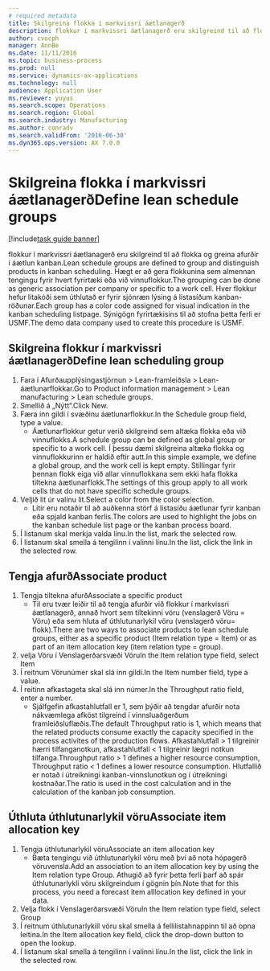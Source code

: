 ```yaml
--- 
# required metadata 
title: Skilgreina flokka í markvissri áætlanagerð
description: flokkur í markvissri áætlanagerð eru skilgreind til að flokka og greina afurðir í áætlun kanban.
author: cvocph
manager: AnnBe
ms.date: 11/11/2016
ms.topic: business-process
ms.prod: null
ms.service: dynamics-ax-applications
ms.technology: null
audience: Application User
ms.reviewer: yuyus
ms.search.scope: Operations
ms.search.region: Global
ms.search.industry: Manufacturing
ms.author: conradv
ms.search.validFrom: '2016-06-30'
ms.dyn365.ops.version: AX 7.0.0
---
```

# <a name="define-lean-schedule-groups"></a><span data-ttu-id="bc0dc-103">Skilgreina flokka í markvissri áætlanagerð</span><span class="sxs-lookup"><span data-stu-id="bc0dc-103">Define lean schedule groups</span></span>

[!include[task guide banner](../../includes/task-guide-banner.md)]

<span data-ttu-id="bc0dc-104">flokkur í markvissri áætlanagerð eru skilgreind til að flokka og greina afurðir í áætlun kanban.</span><span class="sxs-lookup"><span data-stu-id="bc0dc-104">Lean schedule groups are defined to group and distinguish products in kanban scheduling.</span></span> <span data-ttu-id="bc0dc-105">Hægt er að gera flokkunina sem almennan tengingu fyrir hvert fyrirtæki eða við vinnuflokkur.</span><span class="sxs-lookup"><span data-stu-id="bc0dc-105">The grouping can be done as generic association per company or specific to a work cell.</span></span> <span data-ttu-id="bc0dc-106">Hver flokkur hefur litakóði sem úthlutað er fyrir sjónræn lýsing á lístasíðum kanban-röðunar.</span><span class="sxs-lookup"><span data-stu-id="bc0dc-106">Each group has a color code assigned for visual indication in the kanban scheduling listpage.</span></span> <span data-ttu-id="bc0dc-107">Sýnigögn fyrirtækisins til að stofna þetta ferli er USMF.</span><span class="sxs-lookup"><span data-stu-id="bc0dc-107">The demo data company used to create this procedure is USMF.</span></span>


## <a name="define-lean-scheduling-group"></a><span data-ttu-id="bc0dc-108">Skilgreina flokkur í markvissri áætlanagerð</span><span class="sxs-lookup"><span data-stu-id="bc0dc-108">Define lean scheduling group</span></span>
1. <span data-ttu-id="bc0dc-109">Fara í Afurðaupplýsingastjórnun > Lean-framleiðsla > Lean-áætlunarflokkar.</span><span class="sxs-lookup"><span data-stu-id="bc0dc-109">Go to Product information management > Lean manufacturing > Lean schedule groups.</span></span>
2. <span data-ttu-id="bc0dc-110">Smellið á „Nýtt“.</span><span class="sxs-lookup"><span data-stu-id="bc0dc-110">Click New.</span></span>
3. <span data-ttu-id="bc0dc-111">Færa inn gildi í svæðinu áætlunarflokkur.</span><span class="sxs-lookup"><span data-stu-id="bc0dc-111">In the Schedule group field, type a value.</span></span>
    * <span data-ttu-id="bc0dc-112">Áætlunarflokkur getur verið skilgreind sem altæka flokka eða við vinnuflokks.</span><span class="sxs-lookup"><span data-stu-id="bc0dc-112">A schedule group can be defined as global group or specific to a work cell.</span></span> <span data-ttu-id="bc0dc-113">Í þessu dæmi skilgreina altæka flokka og vinnuflokkurinn er haldið eftir autt.</span><span class="sxs-lookup"><span data-stu-id="bc0dc-113">In this simple example, we define a global group, and the work cell is kept empty.</span></span> <span data-ttu-id="bc0dc-114">Stillingar fyrir þennan flokk eiga við allar vinnuflokkana sem ekki hafa flokka tiltekna áætlunarflokk.</span><span class="sxs-lookup"><span data-stu-id="bc0dc-114">The settings of this group apply to all work cells that do not have specific schedule groups.</span></span>  
4. <span data-ttu-id="bc0dc-115">Veljið lit úr valinu lit.</span><span class="sxs-lookup"><span data-stu-id="bc0dc-115">Select a color from the color selection.</span></span>
    * <span data-ttu-id="bc0dc-116">Litir eru notaðir til að auðkenna störf á listasíðu áætlunar fyrir kanban eða spjald kanban ferlis.</span><span class="sxs-lookup"><span data-stu-id="bc0dc-116">The colors are used to highlight the jobs on the kanban schedule list page or the kanban process board.</span></span>  
5. <span data-ttu-id="bc0dc-117">Í listanum skal merkja valda línu.</span><span class="sxs-lookup"><span data-stu-id="bc0dc-117">In the list, mark the selected row.</span></span>
6. <span data-ttu-id="bc0dc-118">Í listanum skal smella á tengilinn í valinni línu.</span><span class="sxs-lookup"><span data-stu-id="bc0dc-118">In the list, click the link in the selected row.</span></span>

## <a name="associate-product"></a><span data-ttu-id="bc0dc-119">Tengja afurð</span><span class="sxs-lookup"><span data-stu-id="bc0dc-119">Associate product</span></span>
1. <span data-ttu-id="bc0dc-120">Tengja tiltekna afurð</span><span class="sxs-lookup"><span data-stu-id="bc0dc-120">Associate a specific product</span></span>
    * <span data-ttu-id="bc0dc-121">Til eru tvær leiðir til að tengja afurðir við flokkur í markvissri áætlanagerð, annað hvort sem tiltekinni vöru (venslagerð Vöru  = Vöru) eða sem hluta af úthlutunarlykil vöru (venslagerð vöru= flokk).</span><span class="sxs-lookup"><span data-stu-id="bc0dc-121">There are two ways to associate products to lean schedule groups, either as a specific product (Item relation type = Item) or as part of an item allocation key (item relation type = group).</span></span>    
2. <span data-ttu-id="bc0dc-122">velja Vöru í Venslagerðarsvæði Vöru</span><span class="sxs-lookup"><span data-stu-id="bc0dc-122">In the Item relation type field, select Item</span></span>
3. <span data-ttu-id="bc0dc-123">Í reitnum Vörunúmer skal slá inn gildi.</span><span class="sxs-lookup"><span data-stu-id="bc0dc-123">In the Item number field, type a value.</span></span>
4. <span data-ttu-id="bc0dc-124">Í reitinn afkastageta skal slá inn númer.</span><span class="sxs-lookup"><span data-stu-id="bc0dc-124">In the Throughput ratio field, enter a number.</span></span>
    * <span data-ttu-id="bc0dc-125">Sjálfgefin afkastahlutfall er 1, sem þýðir að tengdar afurðir nota nákvæmlega afköst tilgreind í vinnsluaðgerðum framleiðsluflæðis.</span><span class="sxs-lookup"><span data-stu-id="bc0dc-125">The default Throughput ratio is 1, which means that the related products consume exactly the capacity specified in the process activites of the production flows.</span></span> <span data-ttu-id="bc0dc-126">Afkastahlutfall > 1 tilgreinir hærri tilfanganotkun, afkastahlutfall < 1 tilgreinir lægri notkun tilfanga.</span><span class="sxs-lookup"><span data-stu-id="bc0dc-126">Throughput ratio > 1 defines a higher resource consumption, Throughput ratio < 1 defines a lower resource consumption.</span></span> <span data-ttu-id="bc0dc-127">Hlutfallið er notað í útreikningi kanban-vinnslunotkun og í útreikningi kostnaðar.</span><span class="sxs-lookup"><span data-stu-id="bc0dc-127">The ratio is used in the cost calculation and in the calculation of the kanban job consumption.</span></span>  

## <a name="associate-item-allocation-key"></a><span data-ttu-id="bc0dc-128">Úthluta úthlutunarlykil vöru</span><span class="sxs-lookup"><span data-stu-id="bc0dc-128">Associate item allocation key</span></span>
1. <span data-ttu-id="bc0dc-129">Tengja úthlutunarlykil vöru</span><span class="sxs-lookup"><span data-stu-id="bc0dc-129">Associate an item allocation key</span></span>
    * <span data-ttu-id="bc0dc-130">Bæta tengingu við úthlutunarlykil vöru með því að nota hópagerð vöruvensla.</span><span class="sxs-lookup"><span data-stu-id="bc0dc-130">Add an association to an item allocation key by using the Item relation type Group.</span></span>   <span data-ttu-id="bc0dc-131">Athugið að fyrir þetta ferli þarf að spár úthlutunarlykli vöru skilgreindum í gögnin þín.</span><span class="sxs-lookup"><span data-stu-id="bc0dc-131">Note that for this process, you need a forecast item alllocation key defined in your data.</span></span>  
2. <span data-ttu-id="bc0dc-132">Velja flokk í Venslagerðarsvæði Vöru</span><span class="sxs-lookup"><span data-stu-id="bc0dc-132">In the Item relation type field, select Group</span></span>
3. <span data-ttu-id="bc0dc-133">Í reitnum úthlutunarlykill vöru skal smella á fellilistahnappinn til að opna leitina.</span><span class="sxs-lookup"><span data-stu-id="bc0dc-133">In the Item allocation key field, click the drop-down button to open the lookup.</span></span>
4. <span data-ttu-id="bc0dc-134">Í listanum skal smella á tengilinn í valinni línu.</span><span class="sxs-lookup"><span data-stu-id="bc0dc-134">In the list, click the link in the selected row.</span></span>

